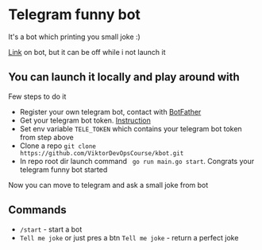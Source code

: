 # Telegram funny bot
It's a bot which printing you small joke :)

[Link](t.me/ViktorDevOps_bot) on bot, but it can be off while i not launch it

## You can launch it locally and play around with
Few steps to do it

* Register your own telegram bot, contact with [BotFather](https://telegram.me/BotFather)
* Get your telegram bot token. [Instruction](https://core.telegram.org/bots/tutorial#obtain-your-bot-token)
* Set env variable `TELE_TOKEN` which contains your telegram bot token from step above
* Clone a repo ```git clone https://github.com/ViktorDevOpsCourse/kbot.git```
* In repo root dir launch command ` go run main.go start`. Congrats your telegram funny bot started

Now you can move to telegram and ask a small joke from bot 

## Commands

* `/start` - start a bot
* `Tell me joke` or just pres a btn `Tell me joke` - return a perfect joke